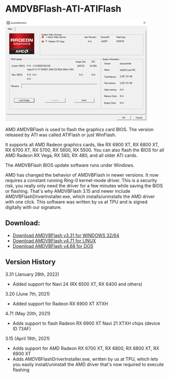 # AMDVBFlash-ATI-ATIFlash
![Scr](https://github.com/MrFreemanConscience/AMDVBFlash-ATI-ATIFlash/blob/main/6_small-v1649492263.png?raw=true)

AMD AMDVBFlash is used to flash the graphics card BIOS. The version released by ATI was called ATIFlash or just WinFlash.

It supports all AMD Radeon graphics cards, like RX 6900 XT, RX 6800 XT, RX 6700 XT, RX 5700, RX 5600, RX 5500. You can also flash the BIOS for all AMD Radeon RX Vega, RX 580, RX 480, and all older ATI cards.

The AMDVBFlash BIOS update software runs under Windows.

AMD has changed the behavior of AMDVBFlash in newer versions. It now requires a constant running Ring-0 kernel-mode driver. This is a security risk, you really only need the driver for a few minutes while saving the BIOS or flashing. That's why AMDVBFlash 3.15 and newer include AMDVBFlashDriverInstaller.exe, which installs/uninstalls the AMD driver with one click. This software was written by us at TPU and is signed digitally with our signature.

Download:
---------
+ [Download AMDVBFlash v3.31 for WINDOWS 32/64](https://github.com/MrFreemanConscience/AMDVBFlash-ATI-ATIFlash/releases/download/amdvbflash_3.31_win/atiflash-amdvbflash_3.31.rar)
+ [Download AMDVBFlash v4.71 for LINUX](https://github.com/MrFreemanConscience/AMDVBFlash-ATI-ATIFlash/releases/download/amdvbflash_4.71_linux/amdvbflash_linux_4.71.zip)
+ [Download AMDVBFlash v4.68 for DOS](https://github.com/MrFreemanConscience/AMDVBFlash-ATI-ATIFlash/releases/download/amdvbflash_4.68_DOS/amdvbflash_dos_4.68.zip)


Version History
---------------
3.31 (January 28th, 2022)
+ Added support for Navi 24 (RX 6500 XT, RX 6400 and others)

3.20 (June 7th, 2021)
+ Added support for Radeon RX 6900 XT XTXH

4.71 (May 20th, 2021)
+ Adds support to flash Radeon RX 6900 XT Navi 21 XTXH chips (device ID 73AF)

3.15 (April 19th, 2021)
+ Adds support for AMD Radeon RX 6700 XT, RX 6800, RX 6800 XT, RX 6900 XT
+ Adds AMDVBFlashDriverInstaller.exe, written by us at TPU, which lets you easily install/uninstall the AMD driver that's now required to execute flashing
